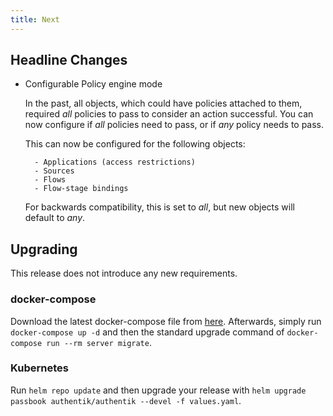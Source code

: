 ```yaml
---
title: Next
---
```


## Headline Changes

- Configurable Policy engine mode

    In the past, all objects, which could have policies attached to them, required *all* policies to pass to consider an action successful.
    You can now configure if *all* policies need to pass, or if *any* policy needs to pass.

    This can now be configured for the following objects:

        - Applications (access restrictions)
        - Sources
        - Flows
        - Flow-stage bindings

    For backwards compatibility, this is set to *all*, but new objects will default to *any*.

## Upgrading

This release does not introduce any new requirements.

### docker-compose

Download the latest docker-compose file from [here](https://raw.githubusercontent.com/BeryJu/authentik/version-2021.4/docker-compose.yml). Afterwards, simply run `docker-compose up -d` and then the standard upgrade command of `docker-compose run --rm server migrate`.

### Kubernetes

Run `helm repo update` and then upgrade your release with `helm upgrade passbook authentik/authentik --devel -f values.yaml`.
